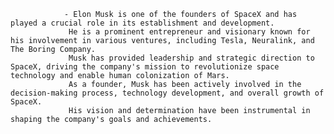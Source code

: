 				- Elon Musk is one of the founders of SpaceX and has played a crucial role in its establishment and development.
				 He is a prominent entrepreneur and visionary known for his involvement in various ventures, including Tesla, Neuralink, and The Boring Company.
				 Musk has provided leadership and strategic direction to SpaceX, driving the company's mission to revolutionize space technology and enable human colonization of Mars.
				 As a founder, Musk has been actively involved in the decision-making process, technology development, and overall growth of SpaceX.
				 His vision and determination have been instrumental in shaping the company's goals and achievements.




